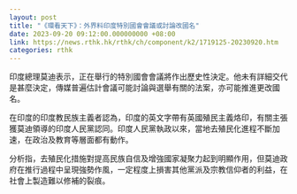 ```yaml
---
layout: post
title: "《環看天下》：外界料印度特別國會會議或討論改國名"
date: 2023-09-20 09:12:00.000000000 +08:00
link: https://news.rthk.hk/rthk/ch/component/k2/1719125-20230920.htm
categories: rthk
---
```


印度總理莫迪表示，正在舉行的特別國會會議將作出歷史性決定。他未有詳細交代是甚麼決定，傳媒普遍估計會議可能討論與選舉有關的法案，亦可能推進更改國名。

在印度的印度教民族主義者認為，印度的英文字帶有英國殖民主義烙印，有關主張獲莫迪領導的印度人民黨認同。印度人民黨執政以來，當地去殖民化進程不斷加速，在政治及教育等層面都有動作。

分析指，去殖民化措施對提高民族自信及增強國家凝聚力起到明顯作用，但莫迪政府在推行過程中呈現強勢作風，一定程度上損害其他黨派及宗教信仰者的利益，在社會上製造難以修補的裂痕。
